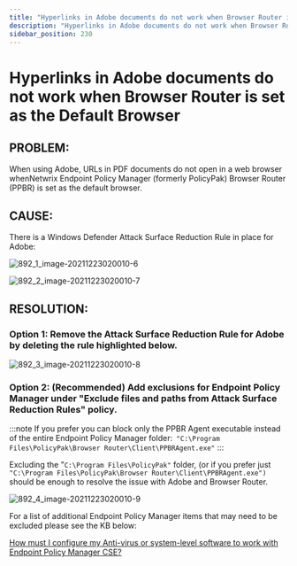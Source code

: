 ```yaml
---
title: "Hyperlinks in Adobe documents do not work when Browser Router is set as the Default Browser"
description: "Hyperlinks in Adobe documents do not work when Browser Router is set as the Default Browser"
sidebar_position: 230
---
```


# Hyperlinks in Adobe documents do not work when Browser Router is set as the Default Browser

## PROBLEM:

When using Adobe, URLs in PDF documents do not open in a web browser whenNetwrix Endpoint Policy
Manager (formerly PolicyPak) Browser Router (PPBR) is set as the default browser.

## CAUSE:

There is a Windows Defender Attack Surface Reduction Rule in place for Adobe:

![892_1_image-20211223020010-6](assets/892_1_image-20211223020010-6.webp)

![892_2_image-20211223020010-7](assets/892_2_image-20211223020010-7.webp)

## RESOLUTION:

### Option 1: Remove the Attack Surface Reduction Rule for Adobe by deleting the rule highlighted below.

![892_3_image-20211223020010-8](assets/892_3_image-20211223020010-8.webp)

### Option 2: (Recommended) Add exclusions for Endpoint Policy Manager under "Exclude files and paths from Attack Surface Reduction Rules" policy.

:::note
If you prefer you can block only the PPBR Agent executable instead of the entire Endpoint
Policy Manager folder:` "C:\Program Files\PolicyPak\Browser Router\Client\PPBRAgent.exe"`
:::


Excluding the "`C:\Program Files\PolicyPak"` folder, (or if you prefer just
`"C:\Program Files\PolicyPak\Browser Router\Client\PPBRAgent.exe") `should be enough to resolve the
issue with Adobe and Browser Router.

![892_4_image-20211223020010-9](assets/892_4_image-20211223020010-9.webp)

For a list of additional Endpoint Policy Manager items that may need to be excluded please see the
KB below:

[How must I configure my Anti-virus or system-level software to work with Endpoint Policy Manager CSE?](/docs/endpointpolicymanager/knowledgebase/installation/knowledgebase/antivirussystemsoftware/antivirus.md)
